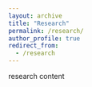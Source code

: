 ```yaml
---
layout: archive
title: "Research"
permalink: /research/
author_profile: true
redirect_from:
  - /research
---
```


research content
